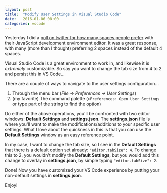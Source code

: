 ```yaml
---
layout: post
title:  "Modify User Settings in Visual Studio Code"
date:   2016-01-06 08:00
categories: vscode 
---
```

Yesterday I did a [poll on twitter for how many spaces people prefer](https://twitter.com/tr_stringer/status/684488544992292865) with their JavaScript development environment editor.  It was a great response, with many (more than I thought) preferring 2 spaces instead of the default 4 spaces.

Visual Studio Code is a great environment to work in, and likewise it is *extremely* customizable.  So say you want to change the tab size from 4 to 2 and persist this in VS Code...

There are a couple of ways to navigate to the user settings configuration...
 1. Through the menu bar (*File -> Preferences -> User Settings*)
 2. (my favorite) The command palette (`>Preferences: Open User Settings` or type part of the string to find the option)
 
Do either of the above operations, you'll be confronted with two editor windows: **Default Settings** and **settings.json**.  The **settings.json** file is where you'll want to make the modifications/additions to your specific user settings.  What I love about the quickness in this is that you can use the **Default Settings** window as an easy reference point.

In my case, I want to change the tab size, so I see in the **Default Settings** that there is a default option set already: `"editor.tabSize": 4`.  To change this to 2, you wouldn't modify the **Default Settings**, but you would add this change to overlay in **settings.json**, by simple typing `"editor.tabSize": 2`.

Done!  Now you have customized your VS Code experience by putting your non-default settings in **settings.json**.

Enjoy!
